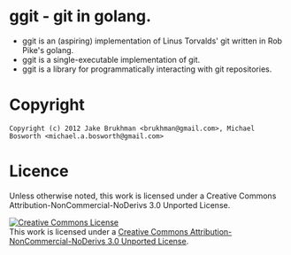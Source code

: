 # ggit - git in golang.

* ggit is an (aspiring) implementation of Linus Torvalds' git written in Rob Pike's golang.
* ggit is a single-executable implementation of git.
* ggit is a library for programmatically interacting with git repositories.

# Copyright

    Copyright (c) 2012 Jake Brukhman <brukhman@gmail.com>, Michael Bosworth <michael.a.bosworth@gmail.com>


# Licence

Unless otherwise noted, this work is licensed under a Creative Commons Attribution-NonCommercial-NoDerivs 3.0 Unported License.

<a rel="license" href="http://creativecommons.org/licenses/by-nc-nd/3.0/deed.en_US"><img alt="Creative Commons License" style="border-width:0" src="http://i.creativecommons.org/l/by-nc-nd/3.0/88x31.png" /></a><br />This work is licensed under a <a rel="license" href="http://creativecommons.org/licenses/by-nc-nd/3.0/deed.en_US">Creative Commons Attribution-NonCommercial-NoDerivs 3.0 Unported License</a>.